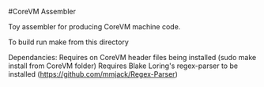 #CoreVM Assembler

Toy assembler for producing CoreVM machine code.

To build run make from this directory

Dependancies:
Requires on CoreVM header files being installed (sudo make install from CoreVM folder)
Requires Blake Loring's regex-parser to be installed (https://github.com/mmjack/Regex-Parser)
